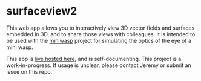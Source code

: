 # surfaceview2

This web app allows you to interactively view 3D vector fields and surfaces embedded in 3D, and to share those views with colleagues. It is intended to be used with the [miniwasp](https://github.com/mrachh/miniwasp) project for simulating the optics of the eye of a mini wasp.

This app is [live hosted here](https://surfaceview2.vercel.app/), and is self-documenting. This project is a work-in-progress. If usage is unclear, please contact Jeremy or submit an issue on this repo.